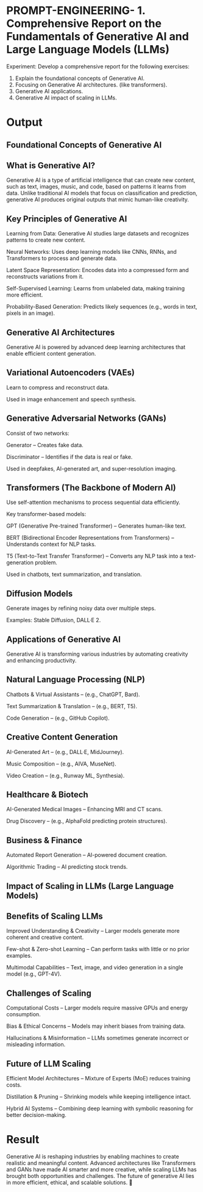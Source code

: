 # PROMPT-ENGINEERING- 1.	Comprehensive Report on the Fundamentals of Generative AI and Large Language Models (LLMs)
Experiment:
Develop a comprehensive report for the following exercises:
1.	Explain the foundational concepts of Generative AI. 
2.	Focusing on Generative AI architectures. (like transformers).
3.	Generative AI applications.
4.	Generative AI impact of scaling in LLMs.

# Output
## Foundational Concepts of Generative AI
## What is Generative AI?
Generative AI is a type of artificial intelligence that can create new content, such as text, images, music, and code, based on patterns it learns from data. Unlike traditional AI models that focus on classification and prediction, generative AI produces original outputs that mimic human-like creativity.

## Key Principles of Generative AI
Learning from Data: Generative AI studies large datasets and recognizes patterns to create new content.

Neural Networks: Uses deep learning models like CNNs, RNNs, and Transformers to process and generate data.

Latent Space Representation: Encodes data into a compressed form and reconstructs variations from it.

Self-Supervised Learning: Learns from unlabeled data, making training more efficient.

Probability-Based Generation: Predicts likely sequences (e.g., words in text, pixels in an image).

## Generative AI Architectures
Generative AI is powered by advanced deep learning architectures that enable efficient content generation.

## Variational Autoencoders (VAEs)
Learn to compress and reconstruct data.

Used in image enhancement and speech synthesis.

## Generative Adversarial Networks (GANs)
Consist of two networks:

Generator – Creates fake data.

Discriminator – Identifies if the data is real or fake.

Used in deepfakes, AI-generated art, and super-resolution imaging.

## Transformers (The Backbone of Modern AI)
Use self-attention mechanisms to process sequential data efficiently.

Key transformer-based models:

GPT (Generative Pre-trained Transformer) – Generates human-like text.

BERT (Bidirectional Encoder Representations from Transformers) – Understands context for NLP tasks.

T5 (Text-to-Text Transfer Transformer) – Converts any NLP task into a text-generation problem.

Used in chatbots, text summarization, and translation.

## Diffusion Models
Generate images by refining noisy data over multiple steps.

Examples: Stable Diffusion, DALL·E 2.

## Applications of Generative AI
Generative AI is transforming various industries by automating creativity and enhancing productivity.

## Natural Language Processing (NLP)
Chatbots & Virtual Assistants – (e.g., ChatGPT, Bard).

Text Summarization & Translation – (e.g., BERT, T5).

Code Generation – (e.g., GitHub Copilot).

## Creative Content Generation
AI-Generated Art – (e.g., DALL·E, MidJourney).

Music Composition – (e.g., AIVA, MuseNet).

Video Creation – (e.g., Runway ML, Synthesia).

## Healthcare & Biotech
AI-Generated Medical Images – Enhancing MRI and CT scans.

Drug Discovery – (e.g., AlphaFold predicting protein structures).

## Business & Finance
Automated Report Generation – AI-powered document creation.

Algorithmic Trading – AI predicting stock trends.

## Impact of Scaling in LLMs (Large Language Models)
## Benefits of Scaling LLMs
Improved Understanding & Creativity – Larger models generate more coherent and creative content.

Few-shot & Zero-shot Learning – Can perform tasks with little or no prior examples.

Multimodal Capabilities – Text, image, and video generation in a single model (e.g., GPT-4V).

## Challenges of Scaling
Computational Costs – Larger models require massive GPUs and energy consumption.

Bias & Ethical Concerns – Models may inherit biases from training data.

Hallucinations & Misinformation – LLMs sometimes generate incorrect or misleading information.

## Future of LLM Scaling
Efficient Model Architectures – Mixture of Experts (MoE) reduces training costs.

Distillation & Pruning – Shrinking models while keeping intelligence intact.

Hybrid AI Systems – Combining deep learning with symbolic reasoning for better decision-making.
# Result
Generative AI is reshaping industries by enabling machines to create realistic and meaningful content. Advanced architectures like Transformers and GANs have made AI smarter and more creative, while scaling LLMs has brought both opportunities and challenges. The future of generative AI lies in more efficient, ethical, and scalable solutions. 🚀

